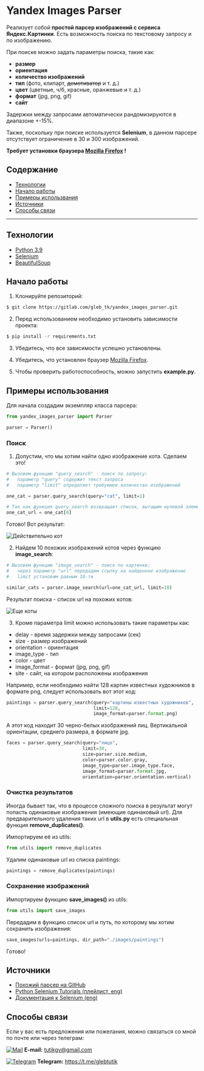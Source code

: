 # Yandex Images Parser
Реализует собой **простой парсер изображений с сервиса Яндекс.Картинки**.
Есть возможность поиска по текстовому запросу и по изображению.

При поиске можно задать параметры поиска, такие как:
- **размер**
- **ориентация** 
- **количество изображений**
- **тип** (фото, клипарт, ~~демотиватор~~ и т. д.)
- **цвет** (цветные, ч/б, красные, оранжевые и т. д.)
- **формат** (jpg, png, gif)
- **сайт**

Задержки между запросами автоматически рандомизируются в 
диапазоне +-15%.

Также, поскольку при поиске используется **Selenium**, в данном 
парсере отсутствует ограничение в 30 и 300 изображений.

**Требует установки браузера
[Mozilla Firefox](https://www.mozilla.org) !**


## Содержание
- [Технологии](#технологии)
- [Начало работы](#начало-работы)
- [Примеры использвания](#примеры-использвания)
- [Источники](#источники)
- [Способы связи](#способы-связи)

---

## Технологии
- [Python 3.9](https://www.python.org)
- [Selenium](https://www.selenium.dev)
- [BeautifulSoup](https://www.crummy.com/software/BeautifulSoup/bs4/doc.ru/)

## Начало работы
1. Клонируйте репозиторий:
```sh
$ git clone https://gitlab.com/gleb_tk/yandex_images_parser.git
```

2. Перед использованием необходимо установить зависимости проекта:
```sh
$ pip install -r requirements.txt
```

3. Убедитесь, что все зависимости успешно установлены.

4. Убедитесь, что установлен браузер
[Mozilla Firefox](https://www.mozilla.org).

5. Чтобы проверить работоспособность, можно запустить **example.py**.


## Примеры использования
Для начала создадим экземпляр класса парсера:

```python
from yandex_images_parser import Parser

parser = Parser()
```

### Поиск

1. Допустим, что мы хотим найти одно изображение кота.
Сделаем это!

```python
# Вызовем функцию "query_search" - поиск по запросу:
#   параметр "query" содержит текст запроса
#   параметр "limit" определяет требуемое количество изображений

one_cat = parser.query_search(query="cat", limit=1)

# Так как функция query_search возвращает список, вытащим нулевой элемент:
one_cat_url = one_cat[0]
```
Готово! Вот результат:

![Действительно кот](https://i.imgur.com/b8AZPgK.jpg)

2. Найдем 10 похожих изображений котов через функцию **image_search**:

```python
# Вызовем функцию "image_search" - поиск по картинке:
#   через параметр "url" передадим ссылку на найденное изображение
#   limit установим равным 10-ти

similar_cats = parser.image_search(url=one_cat_url, limit=10)
```
Результат поиска - список url на похожих котов:

![Еще коты](https://i.imgur.com/lZKuyKg.png)

3. Кроме параметра limit можно использовать такие параметры как:

- delay - время задержки между запросами (сек)
- size - размер изображений
- orientation - ориентация
- image_type - тип
- color - цвет
- image_format - формат (jpg, png, gif)
- site - сайт, на котором расположены изображения

Например, если необходимо найти 128 картин известных художников
в формате png, следует использовать вот этот код:

```python
paintings = parser.query_search(query="картины известных художников",
                                limit=128,
                                image_format=parser.format.png)
```

А этот код находит 30 черно-белых изображений лиц. Вертикальной ориентации,
среднего размера, в формате jpg.

```python
faces = parser.query_search(query="лицо",
                            limit=30,
                            size=parser.size.medium,
                            color=parser.color.gray,
                            image_type=parser.image_type.face,
                            image_format=parser.format.jpg,
                            orientation=parser.orientation.vertical)
```

### Очистка результатов
Иногда бывает так, что в процессе сложного поиска в результат могут попасть 
одинаковые изображения (имеющие одинаковый url). Для предварительного удаления 
таких url в **utils.py** есть специальная функция **remove_duplicates()**.

Импортируем её из utils:

```python
from utils import remove_duplicates
```

Удалим одинаковые url из списка paintings:
```python
paintings = remove_duplicates(paintings)
```

### Сохранение изображений
Импортируем функцию **save_images()** из utils:

```python
from utils import save_images
```

Передадим в функцию список url и путь, по которому мы хотим сохранить изображения:

```python
save_images(urls=paintings, dir_path="./images/paintings")
```

Готово!

## Источники
- [Похожий парсер на GitHub](https://github.com/Ulbwaa/YandexImagesParser)
- [Python Selenium Tutorials (плейлист, eng)](https://youtube.com/playlist?list=PLzMcBGfZo4-n40rB1XaJ0ak1bemvlqumQ)
- [Документация к Selenium (eng)](https://selenium-python.readthedocs.io)

## Способы связи
Если у вас есть предложения или пожелания, можно связаться со мной по 
почте или через телеграм:

[![Mail](https://i.imgur.com/HILZFT2.png)](mailto:tutikgv@gmail.com)
**E-mail:**
[tutikgv@gmail.com](mailto:tutikgv@gmail.com) <br>

[![Telegram](https://i.imgur.com/IMICyTA.png)](https://t.me/glebtutik)
**Telegram:**
https://t.me/glebtutik <br>
